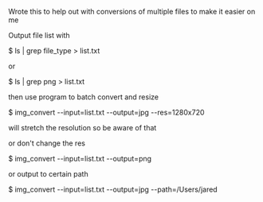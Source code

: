 Wrote this to help out with conversions of multiple files to make it easier on me

Output file list with

$ ls | grep file_type > list.txt

or

$ ls | grep png > list.txt

then use program to batch convert and resize

$ img_convert --input=list.txt --output=jpg --res=1280x720

will stretch the resolution so be aware of that

or don't change the res

$ img_convert --input=list.txt --output=png 

or output to certain path

$ img_convert --input=list.txt --output=jpg --path=/Users/jared

